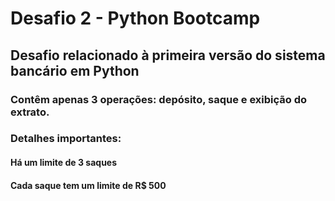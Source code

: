 # Desafio 2 - Python Bootcamp

## Desafio relacionado à primeira versão do sistema bancário em Python

### Contêm apenas 3 operações: depósito, saque e exibição do extrato.

### Detalhes importantes:
#### Há um limite de 3 saques
#### Cada saque tem um limite de R$ 500
